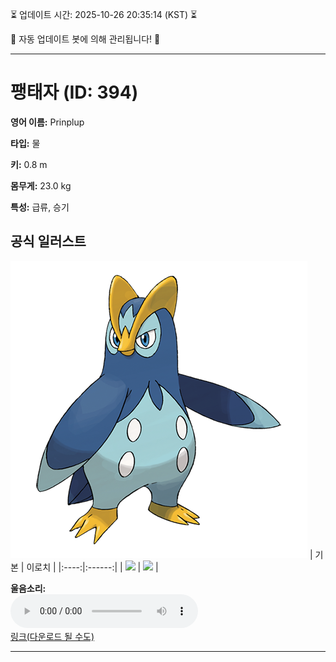 
⏳ 업데이트 시간: 2025-10-26 20:35:14 (KST) ⏳

🤖 자동 업데이트 봇에 의해 관리됩니다! 🤖

---

# 팽태자 (ID: 394)
**영어 이름:** Prinplup

**타입:** 물

**키:** 0.8 m

**몸무게:** 23.0 kg

**특성:** 급류, 승기

## 공식 일러스트
![](https://raw.githubusercontent.com/PokeAPI/sprites/master/sprites/pokemon/other/official-artwork/394.png)
| 기본 | 이로치 |
|:----:|:------:|
| <img src="http://play.pokemonshowdown.com/sprites/ani/prinplup.gif" width="200"> | <img src="http://play.pokemonshowdown.com/sprites/ani-shiny/prinplup.gif" width="200"> |

**울음소리:**<br><audio controls src="https://raw.githubusercontent.com/PokeAPI/cries/main/cries/pokemon/latest/394.ogg"></audio><br> [링크(다운로드 될 수도)](https://raw.githubusercontent.com/PokeAPI/cries/main/cries/pokemon/latest/394.ogg)


---
